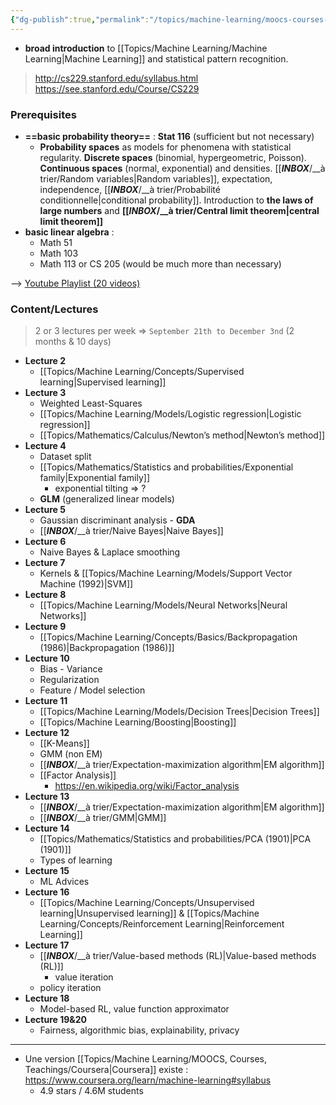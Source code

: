 ```yaml
---
{"dg-publish":true,"permalink":"/topics/machine-learning/moocs-courses-teachings/cs-229-machine-learning/"}
---
```


- **broad introduction** to [[Topics/Machine Learning/Machine Learning|Machine Learning]] and statistical pattern recognition.

> http://cs229.stanford.edu/syllabus.html
> https://see.stanford.edu/Course/CS229

### Prerequisites
- **==basic probability theory==** : **Stat 116** (sufficient but not necessary)
	- **Probability spaces** as models for phenomena with statistical regularity. **Discrete spaces** (binomial, hypergeometric, Poisson). **Continuous spaces** (normal, exponential) and densities. [[___INBOX___/__à trier/Random variables|Random variables]], expectation, independence, [[___INBOX___/__à trier/Probabilité conditionnelle|conditional probability]]. Introduction to **the laws of large numbers** and **[[___INBOX___/__à trier/Central limit theorem|central limit theorem]]**
- **basic linear algebra** :
	- Math 51
	- Math 103
	- Math 113 or CS 205 (would be much more than necessary)

--> [Youtube Playlist (20 videos)](https://www.youtube.com/playlist?list=PLoROMvodv4rMiGQp3WXShtMGgzqpfVfbU)

### Content/Lectures
> 2 or 3 lectures per week => `September 21th to December 3nd` (2 months & 10 days)
- **Lecture 2**
	- [[Topics/Machine Learning/Concepts/Supervised learning|Supervised learning]]
- **Lecture 3**
	- Weighted Least-Squares
	- [[Topics/Machine Learning/Models/Logistic regression|Logistic regression]]
	- [[Topics/Mathematics/Calculus/Newton’s method|Newton’s method]]
- **Lecture 4**
	- Dataset split
	- [[Topics/Mathematics/Statistics and probabilities/Exponential family|Exponential family]]
		- exponential tilting => ?
	- **GLM** (generalized linear models)
- **Lecture 5**
	- Gaussian discriminant analysis - **GDA**
	- [[___INBOX___/__à trier/Naive Bayes|Naive Bayes]]
- **Lecture 6**
	- Naive Bayes & Laplace smoothing
- **Lecture 7**
	- Kernels & [[Topics/Machine Learning/Models/Support Vector Machine (1992)|SVM]]
- **Lecture 8**
	- [[Topics/Machine Learning/Models/Neural Networks|Neural Networks]]
- **Lecture 9**
	- [[Topics/Machine Learning/Concepts/Basics/Backpropagation (1986)|Backpropagation (1986)]]
- **Lecture 10**
	- Bias - Variance
	- Regularization
	- Feature / Model selection
- **Lecture 11**
	- [[Topics/Machine Learning/Models/Decision Trees|Decision Trees]]
	- [[Topics/Machine Learning/Boosting|Boosting]]
- **Lecture 12**
	- [[K-Means]]
	- GMM (non EM)
	- [[___INBOX___/__à trier/Expectation-maximization algorithm|EM algorithm]]
	- [[Factor Analysis]]
		- https://en.wikipedia.org/wiki/Factor_analysis
- **Lecture 13**
	- [[___INBOX___/__à trier/Expectation-maximization algorithm|EM algorithm]]
	- [[___INBOX___/__à trier/GMM|GMM]]
- **Lecture 14**
	- [[Topics/Mathematics/Statistics and probabilities/PCA (1901)|PCA (1901)]]
	- Types of learning
- **Lecture 15**
	- ML Advices
- **Lecture 16**
	- [[Topics/Machine Learning/Concepts/Unsupervised learning|Unsupervised learning]] & [[Topics/Machine Learning/Concepts/Reinforcement Learning|Reinforcement Learning]]
- **Lecture 17**
	- [[___INBOX___/__à trier/Value-based methods (RL)|Value-based methods (RL)]]
		- value iteration
	- policy iteration
- **Lecture 18**
	- Model-based RL, value function approximator
- **Lecture 19&20**
	- Fairness, algorithmic bias, explainability, privacy

---
- Une version [[Topics/Machine Learning/MOOCS, Courses, Teachings/Coursera|Coursera]] existe : https://www.coursera.org/learn/machine-learning#syllabus
	- 4.9 stars / 4.6M students

